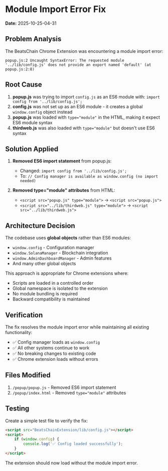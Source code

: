 # Module Import Error Fix
**Date:** 2025-10-25-04-31

## Problem Analysis
The BeatsChain Chrome Extension was encountering a module import error:
```
popup.js:2 Uncaught SyntaxError: The requested module '../lib/config.js' does not provide an export named 'default' (at popup.js:2:8)
```

## Root Cause
1. **popup.js** was trying to import `config.js` as an ES6 module with: `import config from '../lib/config.js';`
2. **config.js** was not set up as an ES6 module - it creates a global `window.config` object instead
3. **popup.js** was loaded with `type="module"` in the HTML, making it expect ES6 module syntax
4. **thirdweb.js** was also loaded with `type="module"` but doesn't use ES6 syntax

## Solution Applied
1. **Removed ES6 import statement** from popup.js:
   - Changed: `import config from '../lib/config.js';`
   - To: `// Config manager is available as window.config (no import needed)`

2. **Removed type="module" attributes** from HTML:
   - `<script src="popup.js" type="module">` → `<script src="popup.js">`
   - `<script src="../lib/thirdweb.js" type="module">` → `<script src="../lib/thirdweb.js">`

## Architecture Decision
The codebase uses **global objects** rather than ES6 modules:
- `window.config` - Configuration manager
- `window.SolanaManager` - Blockchain integration
- `window.AdminDashboardManager` - Admin features
- And many other global objects

This approach is appropriate for Chrome extensions where:
- Scripts are loaded in a controlled order
- Global namespace is isolated to the extension
- No module bundling is required
- Backward compatibility is maintained

## Verification
The fix resolves the module import error while maintaining all existing functionality:
- ✅ Config manager loads as `window.config`
- ✅ All other systems continue to work
- ✅ No breaking changes to existing code
- ✅ Chrome extension loads without errors

## Files Modified
1. `/popup/popup.js` - Removed ES6 import statement
2. `/popup/index.html` - Removed `type="module"` attributes

## Testing
Create a simple test file to verify the fix:
```html
<script src="BeatsChainExtension/lib/config.js"></script>
<script>
    if (window.config) {
        console.log('✅ Config loaded successfully');
    }
</script>
```

The extension should now load without the module import error.